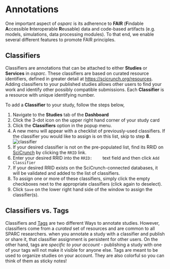 # Annotations
One important aspect of *osparc* is its adherence to **FAIR** (**F**indable **A**ccessible **I**nteroperable **R**eusable) data and code-based artifacts (e.g. models, simulations, data processing modules). To that end, we enable several different features to promote FAIR principles. 

## Classifiers
Classifiers are annotations that can be attached to either **Studies** or **Services** in *osparc*. These classifiers are based on curated resource identifiers, defined in greater detail at https://scicrunch.org/resources. Adding classifiers to your published studies allows other users to find your work and identify other possibly compatible submissions. Each **Classifier** is a resource with unique identifying number. 

To add a **Classifier** to your study, follow the steps below,
1. Navigate to the **Studies** tab of the **Dashboard**
2. Click the  3-dot icon on the upper right hand corner of your study card
3. Click the **Classifiers** option in the popup menu.
4. A new menu will appear with a checklist of previously-used classifiers. If the classifier you would like to assign is on this list, skip to step **8**. 
![classifier](https://user-images.githubusercontent.com/33152403/102335522-54792c80-3f90-11eb-92f8-8ff0787ba46b.png)
5. If your desired classifier is not on the pre-populated list, find its RRID on [SciCrunch](https://scicrunch.org/resources) by clicking the ```RRID``` link.
6. Enter your desired RRID into the ```RRID:    ``` text field and then click ```Add Classifier```
7. If your desired RRID exists on the SciCrunch-connected databases, it will be validated and added to the list of classifiers.
8. To assign one or more of these classifiers, simply click the empty checkboxes next to the appropriate classifiers (click again to deselect).
9. Click ```Save``` on the lower right hand side of the window to  assign the classifier(s). 

## Classifiers vs. Tags
Classifiers and [Tags](/docs/platform_introduction/main_window_and_navigation/user_setup/profile.md) are two different Ways to annotate studies. However, classifiers come from a *curated* set of resources and are common to all SPARC researchers. when you annotate a study with a classifier and publish or share it, that classifier assignment is persistent for other users. On the other hand, tags are *specific to your account* - publishing a study with one of your tags will not make it visible for anyone else. Tags are meant to be used to organize studies on your account. They are also colorful so you can think of them as sticky notes!

